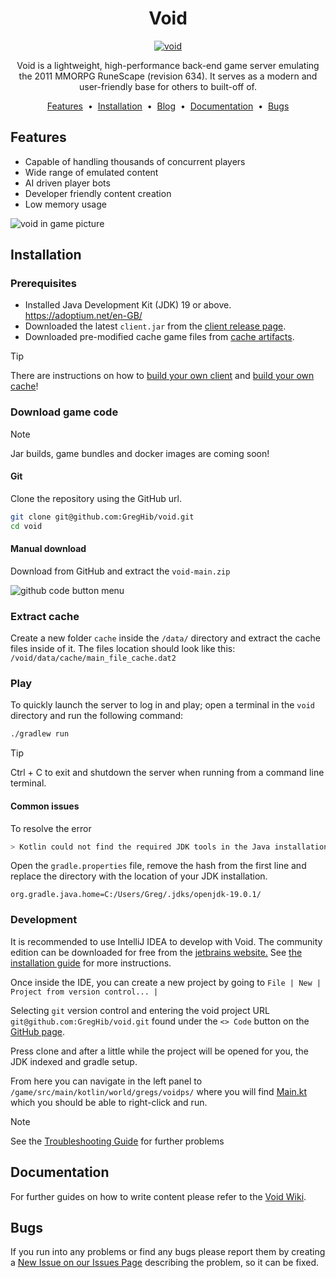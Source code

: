 <div style="text-align: center;">
<h1>Void</h1>
<a href="https://github.com/GregHib/void">
  <img src="https://i.imgur.com/N8RhzRY.png" alt="void">
</a>

<p>Void is a lightweight, high-performance back-end game server emulating the 2011 MMORPG RuneScape (revision 634). It serves as a modern and user-friendly base for others to built-off of.</p>

<a href="#features">Features</a> &nbsp;&bull;&nbsp;
<a href="#installation">Installation</a> &nbsp;&bull;&nbsp;
<a href="https://rune-server.org/runescape-development/rs-503-client-and-server/projects/697260-void-634-a.html">Blog</a> &nbsp;&bull;&nbsp;
<a href="#documentation">Documentation</a> &nbsp;&bull;&nbsp;
<a href="#bugs">Bugs</a>
</div>

## Features

* Capable of handling thousands of concurrent players
* Wide range of emulated content
* AI driven player bots
* Developer friendly content creation
* Low memory usage

![void in game picture](https://i.imgur.com/OZ317on.png)

## Installation

### Prerequisites

* Installed Java Development Kit (JDK) 19 or above. https://adoptium.net/en-GB/
* Downloaded the latest `client.jar` from the [client release page](https://github.com/GregHib/void-client/releases).
* Downloaded pre-modified cache game files from [cache artifacts](https://mega.nz/folder/ZMN2AQaZ#4rJgfzbVW0_mWsr1oPLh1A).

> [!TIP]
> There are instructions on how to [build your own client](https://github.com/GregHib/void/wiki/client-building) and [build your own cache](https://github.com/GregHib/void/wiki/cache-building)!

### Download game code

> [!NOTE]
> Jar builds, game bundles and docker images are coming soon!

#### Git

Clone the repository using the GitHub url.

```bash
git clone git@github.com:GregHib/void.git
cd void
```

#### Manual download

Download from GitHub and extract the `void-main.zip`

![github code button menu](https://i.imgur.com/98TDsxX.png)

### Extract cache

Create a new folder `cache` inside the `/data/` directory and extract the cache files inside of it.
The files location should look like this: `/void/data/cache/main_file_cache.dat2`

### Play

To quickly launch the server to log in and play; open a terminal in the `void` directory and run the following command:

```bash
./gradlew run
```

> [!TIP]
> Ctrl + C to exit and shutdown the server when running from a command line terminal.

#### Common issues

To resolve the error

```bash
> Kotlin could not find the required JDK tools in the Java installation. Make sure Kotlin compilation is running on a JDK, not JRE.
```

Open the `gradle.properties` file, remove the hash from the first line and replace the directory with the location of
your JDK installation.

```properties
org.gradle.java.home=C:/Users/Greg/.jdks/openjdk-19.0.1/
```

### Development

It is recommended to use IntelliJ IDEA to develop with Void.
The community edition can be downloaded for free from the [jetbrains website.](https://www.jetbrains.com/idea/download/)
See [the installation guide](https://www.jetbrains.com/help/idea/installation-guide.html) for more instructions.

Once inside the IDE, you can create a new project by going to `File | New | Project from version control... |`

Selecting `git` version control and entering the void project URL `git@github.com:GregHib/void.git` found under the `<> Code` button on the [GitHub page](https://github.com/GregHib/void).

Press clone and after a little while the project will be opened for you, the JDK indexed and gradle setup.

From here you can navigate in the left panel to `/game/src/main/kotlin/world/gregs/voidps/` where you will find [Main.kt](./game/src/main/kotlin/world/gregs/voidps/Main.kt) which you should be able to right-click and run.

> [!NOTE]
> See the [Troubleshooting Guide](https://github.com/GregHib/void/wiki/Troubleshooting) for further problems

## Documentation

For further guides on how to write content please refer to the [Void Wiki](https://github.com/GregHib/void/wiki/).

## Bugs

If you run into any problems or find any bugs please report them by creating a [New Issue on our Issues Page](https://github.com/GregHib/void/issues) describing the problem, so it can be fixed.